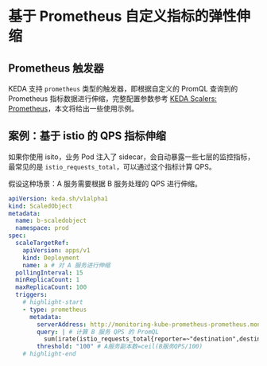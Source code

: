 # 基于 Prometheus 自定义指标的弹性伸缩

## Prometheus 触发器

KEDA 支持 `prometheus` 类型的触发器，即根据自定义的 PromQL 查询到的 Prometheus 指标数据进行伸缩，完整配置参数参考 [KEDA Scalers: Prometheus](https://keda.sh/docs/latest/scalers/prometheus/)，本文将给出一些使用示例。

## 案例：基于 istio 的 QPS 指标伸缩

如果你使用 isito，业务 Pod 注入了 sidecar，会自动暴露一些七层的监控指标，最常见的是 `istio_requests_total`，可以通过这个指标计算 QPS。

假设这种场景：A 服务需要根据 B 服务处理的 QPS 进行伸缩。

```yaml
apiVersion: keda.sh/v1alpha1
kind: ScaledObject
metadata:
  name: b-scaledobject
  namespace: prod
spec:
  scaleTargetRef:
    apiVersion: apps/v1
    kind: Deployment
    name: a # 对 A 服务进行伸缩
  pollingInterval: 15
  minReplicaCount: 1
  maxReplicaCount: 100
  triggers:
    # highlight-start
    - type: prometheus
      metadata:
        serverAddress: http://monitoring-kube-prometheus-prometheus.monitoring.svc.cluster.local:9090 # 替换 Prometheus 的地址
        query: | # 计算 B 服务 QPS 的 PromQL
          sum(irate(istio_requests_total{reporter=~"destination",destination_workload_namespace=~"prod",destination_workload=~"b"}[1m]))
        threshold: "100" # A服务副本数=ceil(B服务QPS/100)
    # highlight-end
```
